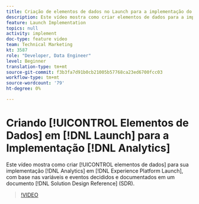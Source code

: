 ```yaml
---
title: Criação de elementos de dados no Launch para a implementação do Analytics
description: Este vídeo mostra como criar elementos de dados para a implementação do Analytics no Launch, com base nas variáveis e eventos decididos e documentados em um documento de Referência de design da solução (SDR).
feature: Launch Implementation
topics: null
activity: implement
doc-type: feature video
team: Technical Marketing
kt: 3587
role: "Developer, Data Engineer"
level: Beginner
translation-type: tm+mt
source-git-commit: f3b3fa7d91b0cb21005b57768ca23ed6700fcc03
workflow-type: tm+mt
source-wordcount: '79'
ht-degree: 0%

---
```



# Criando [!UICONTROL Elementos de Dados] em [!DNL Launch] para a Implementação [!DNL Analytics]

Este vídeo mostra como criar [!UICONTROL elementos de dados] para sua implementação [!DNL Analytics] em [!DNL Experience Platform Launch], com base nas variáveis e eventos decididos e documentados em um documento [!DNL Solution Design Reference] (SDR).

>[!VIDEO](https://video.tv.adobe.com/v/28760/?quality=12)
